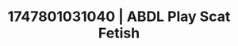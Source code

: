 ---
categories:
- Sensual cosplay
- Pleasure activism
- Lip gloss fantasy
- Mindful pleasure
- Soft domination
image: /assets/images/1747801031040.jpg
layout: post
seo:
  description: Featured content with artistic Scat Fetish, ABDL Play. HD images available.
  keywords: Scat Fetish, ABDL Play
  og_image: /assets/images/1747801031040.jpg
  schema_type: VisualArtwork
tags:
- ABDL Play
- Scat Fetish
- '#1747801031040'
title: 1747801031040 | ABDL Play Scat Fetish
---